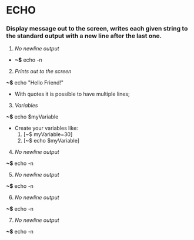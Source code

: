 # ECHO

### Display message out to the  screen, writes each given string to the standard output with a new line after the last one.

1. _No newline output_

- **~$** echo -n


2. _Prints out to the screen_

**~$** echo "Hello Friend!"


* With quotes it is possible to have multiple lines;


3. _Variables_

**~$** echo $myVariable


* Create your variables like:
	1. [~$ myVariable=30]
	2. [~$ echo $myVariable]



4. _No newline output_

**~$** echo -n


5. _No newline output_

**~$** echo -n


6. _No newline output_

**~$** echo -n


7. _No newline output_

**~$** echo -n


